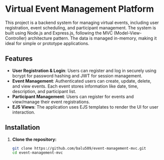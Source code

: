 # Virtual Event Management Platform

This project is a backend system for managing virtual events, including user registration, event scheduling, and participant management. The system is built using Node.js and Express.js, following the MVC (Model-View-Controller) architecture pattern. The data is managed in-memory, making it ideal for simple or prototype applications.

## Features

- **User Registration & Login**: Users can register and log in securely using bcrypt for password hashing and JWT for session management.
- **Event Management**: Authenticated users can create, update, delete, and view events. Each event stores information like date, time, description, and participant list.
- **Participant Management**: Users can register for events and view/manage their event registrations.
- **EJS Views**: The application uses EJS templates to render the UI for user interaction.

## Installation

1. **Clone the repository:**
   ```bash
   git clone https://github.com/balu509/event-management-mvc.git
   cd event-management-mvc
